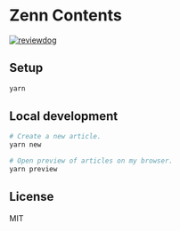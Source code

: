 # Zenn Contents

[![reviewdog](https://github.com/ysmtegsr/zenn-contents/actions/workflows/textlint.yaml/badge.svg)](https://github.com/ysmtegsr/zenn-contents/actions/workflows/textlint.yaml)
## Setup

```sh
yarn
```

## Local development

```sh
# Create a new article.
yarn new

# Open preview of articles on my browser.
yarn preview
```

## License

MIT
